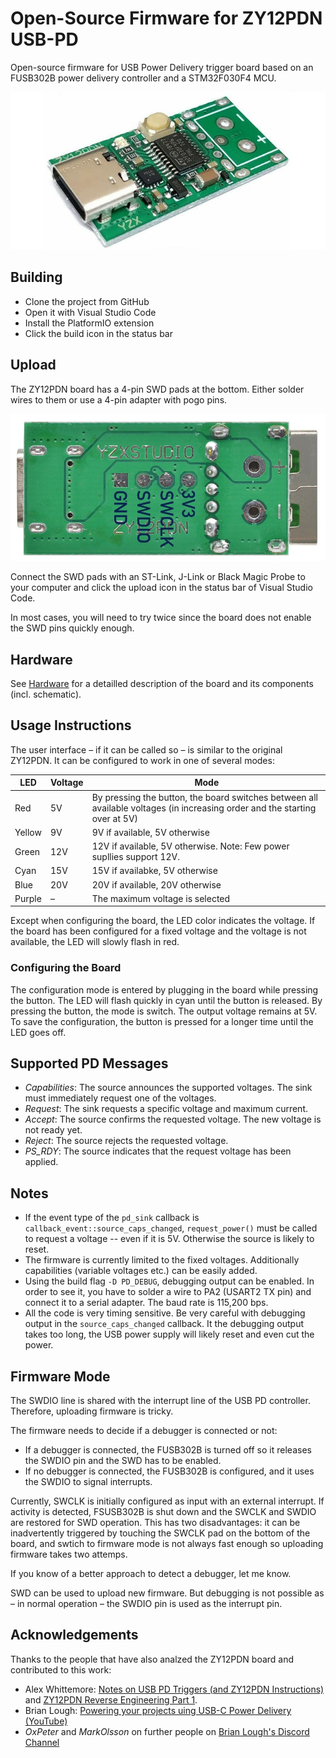 # Open-Source Firmware for ZY12PDN USB-PD

Open-source firmware for USB Power Delivery trigger board based on an FUSB302B power delivery controller and a STM32F030F4 MCU.

![ZY12PDN board](doc/board.jpg)


## Building

- Clone the project from GitHub
- Open it with Visual Studio Code
- Install the PlatformIO extension
- Click the build icon in the status bar


## Upload

The ZY12PDN board has a 4-pin SWD pads at the bottom. Either solder wires to them or use a 4-pin adapter with pogo pins.

![SWD](doc/swd.jpg)

Connect the SWD pads with an ST-Link, J-Link or Black Magic Probe to your computer and click the upload icon in the status bar of Visual Studio Code.

In most cases, you will need to try twice since the board does not enable the SWD pins quickly enough.


## Hardware

See [Hardware](doc/hardware.md) for a detailled description of the board and its components (incl. schematic).


## Usage Instructions

The user interface – if it can be called so – is similar to the original ZY12PDN. It can be configured to work in one of several modes:

| LED    | Voltage |Mode |
|--------|-----|----|
| Red    | 5V  | By pressing the button, the board switches between all available voltages (in increasing order and the starting over at 5V) |
| Yellow | 9V  | 9V if available, 5V otherwise |
| Green  | 12V | 12V if available, 5V otherwise. Note: Few  power supllies support 12V. |
| Cyan   | 15V | 15V if availabke, 5V otherwise |
| Blue   | 20V | 20V if available, 20V otherwise |
| Purple | –   | The maximum voltage is selected |


Except when configuring the board, the LED color indicates the voltage. If the board has been configured for a fixed voltage and the voltage is not available, the LED will slowly flash in red.

### Configuring the Board

The configuration mode is entered by plugging in the board while pressing the button. The LED will flash quickly in cyan until the button is released. By pressing the button, the mode is switch. The output voltage remains at 5V. To save the configuration, the button is pressed for a longer time until the LED goes off.


## Supported PD Messages

 - *Capabilities*: The source announces the supported voltages. The sink must immediately request one of the voltages.
 - *Request*: The sink requests a specific voltage and maximum current.
 - *Accept*: The source confirms the requested voltage. The new voltage is not ready yet.
 - *Reject*: The source rejects the requested voltage.
 - *PS_RDY*: The source indicates that the request voltage has been applied.


## Notes

- If the event type of the `pd_sink` callback is `callback_event::source_caps_changed`, `request_power()` must be called to request a voltage -- even if it is 5V. Otherwise the source is likely to reset.
- The firmware is currently limited to the fixed voltages. Additionally capabilities (variable voltages etc.) can be easily added.
- Using the build flag `-D PD_DEBUG`, debugging output can be enabled. In order to see it, you have to solder a wire to PA2 (USART2 TX pin) and connect it to a serial adapter. The baud rate is 115,200 bps.
- All the code is very timing sensitive. Be very careful with debugging output in the `source_caps_changed` callback. It the debugging output takes too long, the USB power supply will likely reset and even cut the power.


## Firmware Mode

The SWDIO line is shared with the interrupt line of the USB PD controller. Therefore, uploading firmware is tricky.

The firmware needs to decide if a debugger is connected or not:

- If a debugger is connected, the FUSB302B is turned off so it releases the SWDIO pin and the SWD has to be enabled.
- If no debugger is connected, the FUSB302B is configured, and it uses the SWDIO to signal interrupts.

Currently, SWCLK is initially configured as input with an external interrupt. If activity is detected, FSUSB302B is shut down and the SWCLK and SWDIO are restored for SWD operation. This has two disadvantages: it can be inadvertently triggered by touching the SWCLK pad on the bottom of the board, and swtich to firmware mode is not always fast enough so uploading firmware takes two attemps.

If you know of a better approach to detect a debugger, let me know.

SWD can be used to upload new firmware. But debugging is not possible as – in normal operation – the SWDIO pin is used as the interrupt pin.


## Acknowledgements

Thanks to the people that have also analzed the ZY12PDN board and contributed to this work:

- Alex Whittemore: [Notes on USB PD Triggers (and ZY12PDN Instructions)](https://www.alexwhittemore.com/notes-on-usb-pd-triggers-and-zy12pdn-instructions/) and [ZY12PDN Reverse Engineering Part 1](https://www.alexwhittemore.com/zy12pdn-reverse-engineering-part-1/).
- Brian Lough: [Powering your projects uing USB-C Power Delivery (YouTube)](https://www.youtube.com/watch?v=iumAnPiQSj8)
- *OxPeter* and *MarkOlsson* on further people on [Brian Lough's Discord Channel](https://discord.gg/nnezpvq)
